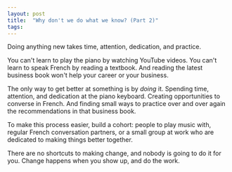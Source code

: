 ```yaml
---
layout: post
title:  "Why don't we do what we know? (Part 2)"
tags: 
---
```


Doing anything new takes time, attention, dedication, and practice.

You can't learn to play the piano by watching YouTube videos. You can't learn to speak French by reading a textbook. And reading the latest business book won't help your career or your business.

The only way to get better at something is by *doing* it. Spending time, attention, and dedication at the piano keyboard. Creating opportunities to converse in French. And finding small ways to practice over and over again the recommendations in that business book.

To make this process easier, build a cohort: people to play music with, regular French conversation partners, or a small group at work who are dedicated to making things better together.

There are no shortcuts to making change, and nobody is going to do it for you. Change happens when you show up, and do the work.